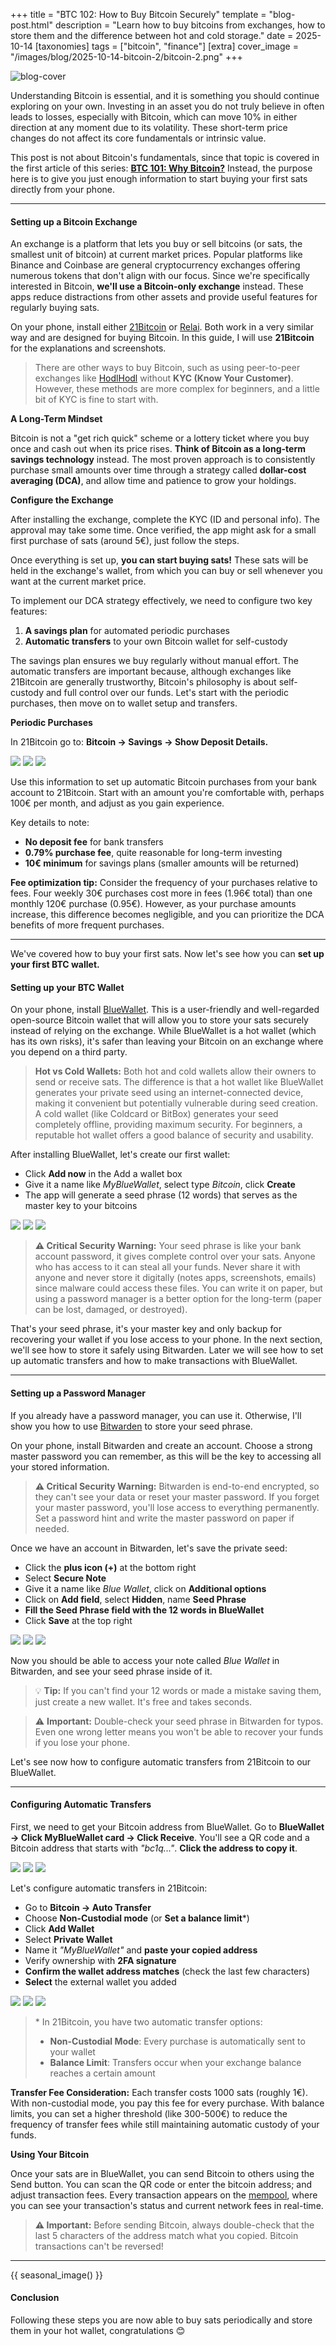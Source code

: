 +++
title = "BTC 102: How to Buy Bitcoin Securely"
template = "blog-post.html"
description = "Learn how to buy bitcoins from exchanges, how to store them and the difference between hot and cold storage."
date = 2025-10-14
[taxonomies]
tags = ["bitcoin", "finance"]
[extra]
cover_image = "/images/blog/2025-10-14-bitcoin-2/bitcoin-2.png"
+++

![blog-cover](/images/blog/2025-10-14-bitcoin-2/bitcoin-2.png)

<p>Understanding Bitcoin is essential, and it is something you should continue exploring on your own. Investing in an asset you do not truly believe in often leads to losses, especially with Bitcoin, which can move 10% in either direction at any moment due to its volatility. These short-term price changes do not affect its core fundamentals or intrinsic value.</p>

<p>This post is not about Bitcoin's fundamentals, since that topic is covered in the first article of this series: <a class="link-text" target="_blank" href="https://cosmevalera.dev/blog/bitcoin/"><b>BTC 101: Why Bitcoin?</b></a> Instead, the purpose here is to give you just enough information to start buying your first sats directly from your phone.</p>

---

<h4>Setting up a Bitcoin Exchange</h4>

<p>An exchange is a platform that lets you buy or sell bitcoins (or sats, the smallest unit of bitcoin) at current market prices. Popular platforms like Binance and Coinbase are general cryptocurrency exchanges offering numerous tokens that don't align with our focus. Since we're specifically interested in Bitcoin, <b>we'll use a Bitcoin-only exchange</b> instead. These apps reduce distractions from other assets and provide useful features for regularly buying sats.</p>

<p>On your phone, install either <a target="_blank" href="https://play.google.com/store/apps/details?id=fior.digital21app">21Bitcoin</a> or <a target="_blank" href="https://play.google.com/store/apps/details?id=com.relai">Relai</a>. Both work in a very similar way and are designed for buying Bitcoin. In this guide, I will use <b>21Bitcoin</b> for the explanations and screenshots.</p>

> There are other ways to buy Bitcoin, such as using peer-to-peer exchanges like <a target="_blank" href="https://hodlhodl.com/">HodlHodl</a> without **KYC (Know Your Customer)**. However, these methods are more complex for beginners, and a little bit of KYC is fine to start with.

<b>A Long-Term Mindset</b>

<p>Bitcoin is not a "get rich quick" scheme or a lottery ticket where you buy once and cash out when its price rises. <b>Think of Bitcoin as a long-term savings technology</b> instead. The most proven approach is to consistently purchase small amounts over time through a strategy called <b>dollar-cost averaging (DCA)</b>, and allow time and patience to grow your holdings.</p>

<b>Configure the Exchange</b>

<p>After installing the exchange, complete the KYC (ID and personal info). The approval may take some time. Once verified, the app might ask for a small first purchase of sats (around 5€), just follow the steps.</p>

<p>Once everything is set up, <b>you can start buying sats!</b> These sats will be held in the exchange's wallet, from which you can buy or sell whenever you want at the current market price.</p>

<p>To implement our DCA strategy effectively, we need to configure two key features:</p>

1. **A savings plan** for automated periodic purchases
2. **Automatic transfers** to your own Bitcoin wallet for self-custody

<p>The savings plan ensures we buy regularly without manual effort. The automatic transfers are important because, although exchanges like 21Bitcoin are generally trustworthy, Bitcoin's philosophy is about self-custody and full control over our funds. Let's start with the periodic purchases, then move on to wallet setup and transfers.</p>

<b>Periodic Purchases</b>
<p>In 21Bitcoin go to: <b>Bitcoin → Savings → Show Deposit Details.</b></p>

<img class="phone-image" src="/images/blog/2025-10-14-bitcoin-2/pp-1.jpg"></img>
<img class="phone-image" src="/images/blog/2025-10-14-bitcoin-2/pp-2.jpg"></img>
<img class="phone-image" src="/images/blog/2025-10-14-bitcoin-2/pp-3.jpg"></img>

<p>Use this information to set up automatic Bitcoin purchases from your bank account to 21Bitcoin. Start with an amount you're comfortable with, perhaps 100€ per month, and adjust as you gain experience.</p>

<p>Key details to note:</p>
<ul>
<li><b>No deposit fee</b> for bank transfers</li>
<li><b>0.79% purchase fee</b>, quite reasonable for long-term investing</li>
<li><b>10€ minimum</b> for savings plans (smaller amounts will be returned)</li>
</ul>

<p><b>Fee optimization tip:</b> Consider the frequency of your purchases relative to fees. Four weekly 30€ purchases cost more in fees (1.96€ total) than one monthly 120€ purchase (0.95€). However, as your purchase amounts increase, this difference becomes negligible, and you can prioritize the DCA benefits of more frequent purchases.</p>

---

<p>We've covered how to buy your first sats. Now let's see how you can <b>set up your first BTC wallet.</b></p>

<h4>Setting up your BTC Wallet</h4>

<p>On your phone, install <a target="_blank" href="https://bluewallet.io/">BlueWallet</a>. This is a user-friendly and well-regarded open-source Bitcoin wallet that will allow you to store your sats securely instead of relying on the exchange. While BlueWallet is a hot wallet (which has its own risks), it's safer than leaving your Bitcoin on an exchange where you depend on a third party.</p>

> **Hot vs Cold Wallets:** Both hot and cold wallets allow their owners to send or receive sats. The difference is that a hot wallet like BlueWallet generates your private seed using an internet-connected device, making it convenient but potentially vulnerable during seed creation. A cold wallet (like Coldcard or BitBox) generates your seed completely offline, providing maximum security. For beginners, a reputable hot wallet offers a good balance of security and usability.

<p>After installing BlueWallet, let's create our first wallet:</p> 

- Click <b>Add now</b> in the Add a wallet box
- Give it a name like <i>MyBlueWallet</i>, select type <i>Bitcoin</i>, click <b>Create</b>
- The app will generate a seed phrase (12 words) that serves as the master key to your bitcoins

<img class="phone-image" src="/images/blog/2025-10-14-bitcoin-2/wallet-1.jpg"></img>
<img class="phone-image" src="/images/blog/2025-10-14-bitcoin-2/wallet-2.jpg"></img>
<img class="phone-image" src="/images/blog/2025-10-14-bitcoin-2/wallet-3.jpg"></img>

> **⚠️ Critical Security Warning:** Your seed phrase is like your bank account password, it gives complete control over your sats. Anyone who has access to it can steal all your funds. Never share it with anyone and never store it digitally (notes apps, screenshots, emails) since malware could access these files. You can write it on paper, but using a password manager is a better option for the long-term (paper can be lost, damaged, or destroyed).

<p>That's your seed phrase, it's your master key and only backup for recovering your wallet if you lose access to your phone. In the next section, we'll see how to store it safely using Bitwarden. Later we will see how to set up automatic transfers and how to make transactions with BlueWallet.</p>

---

<h4>Setting up a Password Manager</h4>

<p>If you already have a password manager, you can use it. Otherwise, I'll show you how to use <a target="_blank" href="https://play.google.com/store/apps/details?id=com.x8bit.bitwarden">Bitwarden</a> to store your seed phrase.</p>

<p>On your phone, install Bitwarden and create an account. Choose a strong master password you can remember, as this will be the key to accessing all your stored information.</p>

> **⚠️ Critical Security Warning:** Bitwarden is end-to-end encrypted, so they can't see your data or reset your master password. If you forget your master password, you'll lose access to everything permanently. Set a password hint and write the master password on paper if needed.

<p>Once we have an account in Bitwarden, let's save the private seed:</p>

- Click the <b>plus icon (+)</b> at the bottom right
- Select <b>Secure Note</b>
- Give it a name like <i>Blue Wallet</i>, click on <b>Additional options</b>
- Click on <b>Add field</b>, select <b>Hidden</b>, name <b>Seed Phrase</b>
- <b>Fill the Seed Phrase field with the 12 words in BlueWallet</b>
- Click <b>Save</b> at the top right

<img class="phone-image" src="/images/blog/2025-10-14-bitcoin-2/bitw-1.jpg"></img>
<img class="phone-image" src="/images/blog/2025-10-14-bitcoin-2/bitw-3.jpg"></img>
<img class="phone-image" src="/images/blog/2025-10-14-bitcoin-2/bitw-6.jpg"></img>

<!-- <img class="phone-image" src="/images/blog/2025-10-14-bitcoin-2/bitw-7.jpg"></img> -->

<p>Now you should be able to access your note called <i>Blue Wallet</i> in Bitwarden, and see your seed phrase inside of it.</p>

> 💡 **Tip:** If you can't find your 12 words or made a mistake saving them, just create a new wallet. It's free and takes seconds.

> ⚠️ **Important:** Double-check your seed phrase in Bitwarden for typos. Even one wrong letter means you won't be able to recover your funds if you lose your phone.

Let's see now how to configure automatic transfers from 21Bitcoin to our BlueWallet.

---

<h4>Configuring Automatic Transfers</h4>

<p>First, we need to get your Bitcoin address from BlueWallet. Go to <b>BlueWallet → Click MyBlueWallet card → Click Receive</b>. You'll see a QR code and a Bitcoin address that starts with <i>"bc1q..."</i>. <b>Click the address to copy it</b>.</p>

<img class="phone-image" src="/images/blog/2025-10-14-bitcoin-2/wallet-7.jpg"></img>
<img class="phone-image" src="/images/blog/2025-10-14-bitcoin-2/wallet-4.jpg"></img>
<img class="phone-image" src="/images/blog/2025-10-14-bitcoin-2/wallet-5.jpg"></img>

<p>Let's configure automatic transfers in 21Bitcoin:</p>

- Go to **Bitcoin → Auto Transfer**
- Choose **Non-Custodial mode** (or **Set a balance limit***)
- Click **Add Wallet**
- Select **Private Wallet**
- Name it *"MyBlueWallet"* and **paste your copied address**
- Verify ownership with **2FA signature**
- **Confirm the wallet address matches** (check the last few characters)
- **Select** the external wallet you added

<img class="phone-image" src="/images/blog/2025-10-14-bitcoin-2/aa-3.jpg"></img>
<img class="phone-image" src="/images/blog/2025-10-14-bitcoin-2/aa-8.jpg"></img>
<img class="phone-image" src="/images/blog/2025-10-14-bitcoin-2/aa-14.jpg"></img>

> <p>* In 21Bitcoin, you have two automatic transfer options:</p>
> 
> - **Non-Custodial Mode**: Every purchase is automatically sent to your wallet
> - **Balance Limit**: Transfers occur when your exchange balance reaches a certain amount

<p><b>Transfer Fee Consideration:</b> Each transfer costs 1000 sats (roughly 1€). With non-custodial mode, you pay this fee for every purchase. With balance limits, you can set a higher threshold (like 300-500€) to reduce the frequency of transfer fees while still maintaining automatic custody of your funds.</p>

<b>Using Your Bitcoin</b> 
<p>Once your sats are in BlueWallet, you can send Bitcoin to others using the Send button. You can scan the QR code or enter the bitcoin address; and adjust transaction fees. Every transaction appears on the <a target="_blank" href="https://mempool.space/">mempool</a>, where you can see your transaction's status and current network fees in real-time.</p>

> **⚠️ Important:** Before sending Bitcoin, always double-check that the last 5 characters of the address match what you copied. Bitcoin transactions can't be reversed!

---
<!-- Visual break before conclusion - changes based on time of year -->
{{ seasonal_image() }}

<h4>Conclusion</h4>
<p>Following these steps you are now able to buy sats periodically and store them in your hot wallet, congratulations 😊</p>

<!-- I don't like this conclusion, maybe a resources section to finish like in the first btc post -->